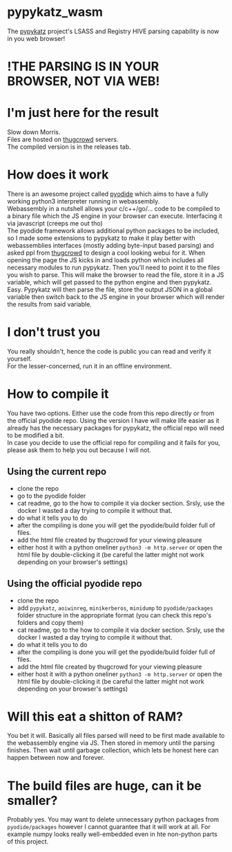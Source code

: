 # pypykatz_wasm
The [pypykatz](https://github.com/skelsec/pypykatz) project's LSASS and Registry HIVE parsing capability is now in you web browser!  

# !THE PARSING IS IN YOUR BROWSER, NOT VIA WEB!

# I'm just here for the result
Slow down Morris.  
Files are hosted on [thugcrowd](https://ppk.thu.gg/) servers.  
The compiled version is in the releases tab. 

# How does it work
There is an awesome project called [pyodide](https://github.com/iodide-project/pyodide) which aims to have a fully working python3 interpreter running in webassembly.  
Webassembly in a nutshell allows your c/c++/go/... code to be compiled to a binary file which the JS engine in your browser can execute. Interfacing it via javascript (creeps me out tho)  
The pyodide framework allows additional python packages to be included, so I made some extensions to pypykatz to make it play better with webassemblies interfaces (mostly adding byte-input based parsing) and asked ppl from [thugcrowd]() to design a cool looking webui for it. 
When opening the page the JS kicks in and loads python which includes all necessary modules to run pypykatz. Then you'll need to point it to the files you wish to parse. This will make the browser to read the file, store it in a JS variable, which will get passed to the python engine and then pypykatz. Easy. Pypykatz will then parse the file, store the output JSON in a global variable then switch back to the JS engine in your browser which will render the results from said variable.

# I don't trust you
You really shouldn't, hence the code is public you can read and verify it yourself.  
For the lesser-concerned, run it in an offline environment.

# How to compile it
You have two options. Either use the code from this repo directly or from the official pyodide repo. Using the version I have will make life easier as it already has the necessary packages for pypykatz, the official repo will need to be modified a bit.  
In case you decide to use the official repo for compiling and it fails for you, please ask them to help you out because I will not.

## Using the current repo
- clone the repo
- go to the pyodide folder
- cat readme, go to the how to compile it via docker section. Srsly, use the docker I wasted a day trying to compile it without that.
- do what it tells you to do
- after the compiling is done you will get the pyodide/build folder full of files.
- add the html file created by thugcrowd for your viewing pleasure
- either host it with a python oneliner `python3 -m http.server` or open the html file by double-clicking it (be careful the latter might not work depending on your browser's settings)

## Using the official pyodide repo
- clone the repo
- add `pypykatz`, `aoiwinreg`, `minikerberos`, `minidump` to  `pyodide/packages` folder structure in the appropriate format (you can check this repo's folders and copy them)
- cat readme, go to the how to compile it via docker section. Srsly, use the docker I wasted a day trying to compile it without that.
- do what it tells you to do
- after the compiling is done you will get the pyodide/build folder full of files.
- add the html file created by thugcrowd for your viewing pleasure
- either host it with a python oneliner `python3 -m http.server` or open the html file by double-clicking it (be careful the latter might not work depending on your browser's settings)

# Will this eat a shitton of RAM?
You bet it will. Basically all files parsed will need to be first made available to the webassembly engine via JS. Then stored in memory until the parsing finishes. Then wait until garbage collection, which lets be honest here can happen between now and forever.

# The build files are huge, can it be smaller?
Probably yes. You may want to delete unnecessary python packages from `pyodide/packages` however I cannot guarantee that it will work at all. For example numpy looks really well-embedded even in hte non-python parts of this project.
